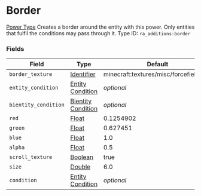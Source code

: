 # Border
[Power Type](../power_types.md)
Creates a border around the entity with this power. Only entities that fulfil the conditions may pass through it.
Type ID: `ra_additions:border`
### Fields
Field | Type | Default | Description
------|------|---------|-------------
`border_texture` | [Identifier](../data_types/identifier.md) | minecraft:textures/misc/forcefield.png | null
`entity_condition` | [Entity Condition](../data_types/entity_condition.md) | _optional_ | null
`bientity_condition` | [Bientity Condition](../data_types/bientity_condition.md) | _optional_ | null
`red` | [Float](../data_types/float.md) | 0.1254902 | null
`green` | [Float](../data_types/float.md) | 0.627451 | null
`blue` | [Float](../data_types/float.md) | 1.0 | null
`alpha` | [Float](../data_types/float.md) | 0.5 | null
`scroll_texture` | [Boolean](../data_types/boolean.md) | true | null
`size` | [Double](../data_types/double.md) | 6.0 | null
`condition` | [Entity Condition](../data_types/entity_condition.md) | _optional_ | null

